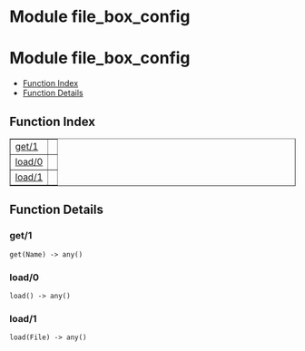 Module file_box_config
======================


<h1>Module file_box_config</h1>

* [Function Index](#index)
* [Function Details](#functions)






<h2><a name="index">Function Index</a></h2>



<table width="100%" border="1" cellspacing="0" cellpadding="2" summary="function index"><tr><td valign="top"><a href="#get-1">get/1</a></td><td></td></tr><tr><td valign="top"><a href="#load-0">load/0</a></td><td></td></tr><tr><td valign="top"><a href="#load-1">load/1</a></td><td></td></tr></table>




<h2><a name="functions">Function Details</a></h2>


<a name="get-1"></a>

<h3>get/1</h3>





`get(Name) -> any()`

<a name="load-0"></a>

<h3>load/0</h3>





`load() -> any()`

<a name="load-1"></a>

<h3>load/1</h3>





`load(File) -> any()`

